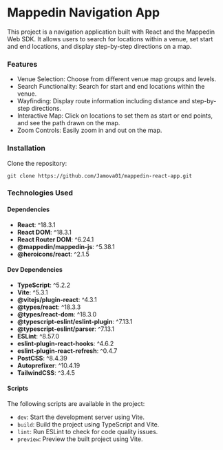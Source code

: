 # Mappedin Navigation App

This project is a navigation application built with React and the Mappedin Web SDK. It allows users to search for locations within a venue, set start and end locations, and display step-by-step directions on a map.

### Features

- Venue Selection: Choose from different venue map groups and levels.
- Search Functionality: Search for start and end locations within the venue.
- Wayfinding: Display route information including distance and step-by-step directions.
- Interactive Map: Click on locations to set them as start or end points, and see the path drawn on the map.
- Zoom Controls: Easily zoom in and out on the map.

### Installation

Clone the repository:

```
git clone https://github.com/Jamova01/mappedin-react-app.git
```

### Technologies Used

#### Dependencies

- **React**: ^18.3.1
- **React DOM**: ^18.3.1
- **React Router DOM**: ^6.24.1
- **@mappedin/mappedin-js**: ^5.38.1
- **@heroicons/react**: ^2.1.5

#### Dev Dependencies

- **TypeScript**: ^5.2.2
- **Vite**: ^5.3.1
- **@vitejs/plugin-react**: ^4.3.1
- **@types/react**: ^18.3.3
- **@types/react-dom**: ^18.3.0
- **@typescript-eslint/eslint-plugin**: ^7.13.1
- **@typescript-eslint/parser**: ^7.13.1
- **ESLint**: ^8.57.0
- **eslint-plugin-react-hooks**: ^4.6.2
- **eslint-plugin-react-refresh**: ^0.4.7
- **PostCSS**: ^8.4.39
- **Autoprefixer**: ^10.4.19
- **TailwindCSS**: ^3.4.5

#### Scripts

The following scripts are available in the project:

- `dev`: Start the development server using Vite.
- `build`: Build the project using TypeScript and Vite.
- `lint`: Run ESLint to check for code quality issues.
- `preview`: Preview the built project using Vite.
